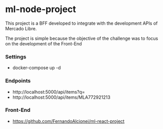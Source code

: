 # ml-node-project

This project is a BFF developed to integrate with the development APIs of Mercado Libre.

The project is simple because the objective of the challenge was to focus on the development of the Front-End

### Settings
- docker-compose up -d

### Endpoints
- http://localhost:5000/api/items?q=
- http://localhost:5000/api/items/MLA772921213
   
### Front-End
- https://github.com/FernandoAlcionei/ml-react-project
 
